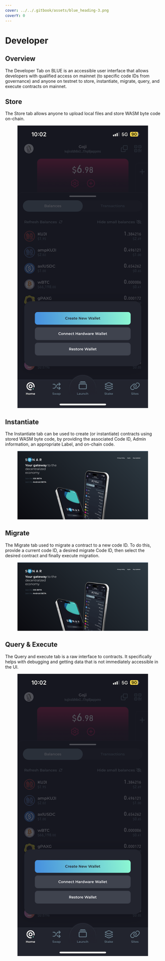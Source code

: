 ```yaml
---
cover: ../../.gitbook/assets/blue_heading-3.png
coverY: 0
---
```


# Developer

## Overview

The Developer Tab on BLUE is an accessible user interface that allows developers with qualified access on mainnet (to specific code IDs from governance) and anyone on testnet to store, instantiate, migrate, query, and execute contracts on mainnet.

## Store

The Store tab allows anyone to upload local files and store WASM byte code on-chain.

<figure><img src="../../.gitbook/assets/image (2).png" alt=""><figcaption></figcaption></figure>

## Instantiate

The Instantiate tab can be used to create (or instantiate) contracts using stored WASM byte code, by providing the associated Code ID, Admin information, an appropriate Label, and on-chain code.

<figure><img src="../../.gitbook/assets/image.png" alt=""><figcaption></figcaption></figure>

## Migrate

The Migrate tab used to migrate a contract to a new code ID. To do this, provide a current code ID, a desired migrate Code ID, then select the desired contract and finally execute migration.

<figure><img src="../../.gitbook/assets/image (1).png" alt=""><figcaption></figcaption></figure>

## Query & Execute

The Query and execute tab is a raw interface to contracts. It specifically helps with debugging and getting data that is not immediately accessible in the UI.

<figure><img src="../../.gitbook/assets/image (3).png" alt=""><figcaption></figcaption></figure>
